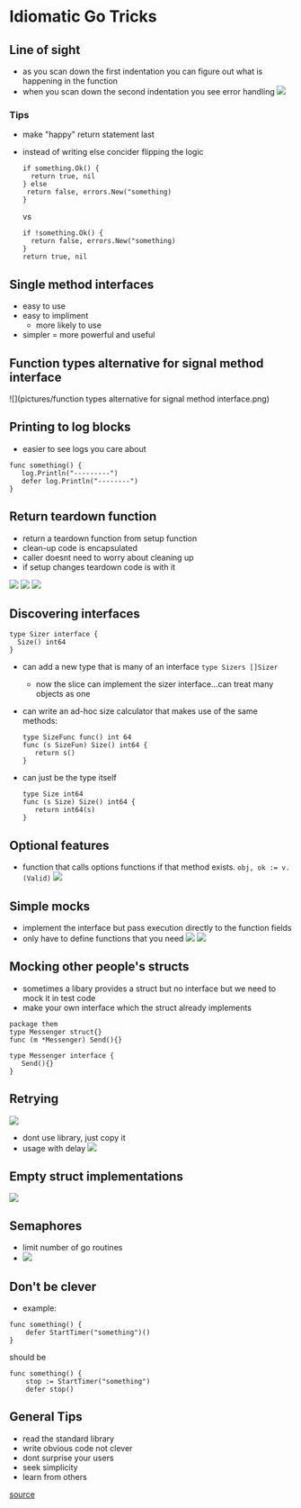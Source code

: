 # Idiomatic Go Tricks

## Line of sight
- as you scan down the first indentation you can figure out what is happening in the function
- when you scan down the second indentation you see error handling
![](pictures/Line-of-sight.png)

### Tips
- make "happy" return statement last
- instead of writing else concider flipping the logic

	```
	if something.Ok() {
	  return true, nil
   } else 
     return false, errors.New("something)
   }
   ```
   vs
   
   	```
	if !something.Ok() {
      return false, errors.New("something)
   } 
   return true, nil
   ```
 
 ## Single method interfaces
 - easy to use
 - easy to impliment
	 - more likely to use
 - simpler = more powerful and useful

 ## Function types alternative for signal method interface  
![](pictures/function types alternative for signal method interface.png)   

## Printing to log blocks
- easier to see logs you care about

```
func something() {
   log.Println("---------")
   defer log.Println("--------")
}
```

## Return teardown function
- return a teardown function from setup function
- clean-up code is encapsulated
- caller doesnt need to worry about cleaning up
- if setup changes teardown code is with it

![](pictures/teardown_1.png)
![](pictures/teardown_2.png)
![](pictures/teardown_3.png)

## Discovering interfaces
```
type Sizer interface {
  Size() int64
}
```
- can add a new type that is many of an interface `type Sizers []Sizer`
	- now the slice can implement the sizer interface...can treat many objects as one
- can write an ad-hoc size calculator that makes use of the same methods:

	```
	type SizeFunc func() int 64
	func (s SizeFun) Size() int64 {
	   return s()
	}
	```
- can just be the type itself
	```
	type Size int64
	func (s Size) Size() int64 {
	   return int64(s)
	}
	```

## Optional features
- function that calls options functions if that method exists. `obj, ok := v.(Valid)`
![](pictures/optional_features.png)
	
## Simple mocks
- implement the interface but pass execution directly to the function fields
- only have to define functions that you need
![](pictures/simple_mock_1.png)
![](pictures/simple_mock_2.png)


## Mocking other people's structs
- sometimes a libary provides a struct but no interface but we need to mock it in test code
- make your own interface which the struct already implements
```
package them
type Messenger struct{}
func (m *Messenger) Send(){}
```

```
type Messenger interface {
   Send(){}
}
```

## Retrying
![](pictures/retrying.png)
- dont use library, just copy it
- usage with delay
![](pictures/retry_delay.png)

## Empty struct implementations
![](pictures/empty_struct.png)

## Semaphores
- limit number of go routines
- ![](pictures/semaphores.png)

## Don't be clever
- example:
```
func something() {
    defer StartTimer("something")()
}
```
should be

```
func something() {
    stop := StartTimer("something")
    defer stop()    
```

## General Tips
- read the standard library
- write obvious code not clever
- dont surprise your users
- seek simplicity
- learn from others

[source](https://www.youtube.com/watch?v=yeetIgNeIkc&t=328s) 


